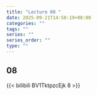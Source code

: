 ```yaml
---
title: "Lecture 08 "
date: 2025-09-21T14:58:19+08:00
categories: ""
tags: ""
series: ""
series_order: ""
type: ""
---
```


## 08

{{< bilibili BV1TktpzcEjk 8 >}}


